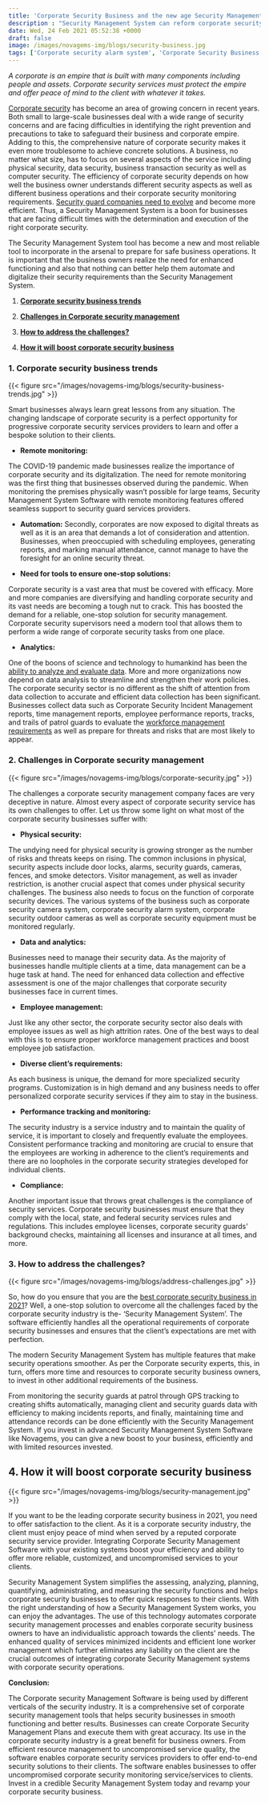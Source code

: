 ```yaml
---
title: 'Corporate Security Business and the new age Security Management System! – Novagems'
description : "Security Management System can reform corporate security business. Boost operational efficiency and enhance service quality with a Security Management System."
date: Wed, 24 Feb 2021 05:52:38 +0000
draft: false
image: /images/novagems-img/blogs/security-business.jpg
tags: ['Corporate security alarm system', 'Corporate Security Business', 'Corporate security camera system', 'Corporate security devices', 'Corporate security equipment', 'Corporate security experts', 'Corporate security guard', 'Corporate Security Incident Management', 'Corporate Security Management', 'Corporate Security Management Plan', 'Corporate Security Management Process', 'Corporate security Management Software', 'Corporate Security Management System', 'Corporate Security Management Tools', 'Corporate security monitoring', 'Corporate security monitoring service', 'Corporate security outdoor cameras', 'How A Security Management System Works?', 'security', 'Security Management System', 'Security Management System Software', 'technology']
---
```

  
_A corporate is an empire that is built with many components including people and assets. Corporate security services must protect the empire and offer peace of mind to the client with whatever it takes._

[Corporate security](https://en.wikipedia.org/wiki/Corporate_security) has become an area of growing concern in recent years. Both small to large-scale businesses deal with a wide range of security concerns and are facing difficulties in identifying the right prevention and precautions to take to safeguard their business and corporate empire. Adding to this, the comprehensive nature of corporate security makes it even more troublesome to achieve concrete solutions. A business, no matter what size, has to focus on several aspects of the service including physical security, data security, business transaction security as well as computer security. The efficiency of corporate security depends on how well the business owner understands different security aspects as well as different business operations and their corporate security monitoring requirements. [Security guard companies need to evolve](https://novage.ms/security-guard-companies/) and become more efficient. Thus, a Security Management System is a boon for businesses that are facing difficult times with the determination and execution of the right corporate security.

The Security Management System tool has become a new and most reliable tool to incorporate in the arsenal to prepare for safe business operations. It is important that the business owners realize the need for enhanced functioning and also that nothing can better help them automate and digitalize their security requirements than the Security Management System.

1.  [**Corporate security business trends**](#first)

2.  [**Challenges in Corporate security management**](#secondt)

3.  [**How to address the challenges?**](#third)

4.  [**How it will boost corporate security business**](#fourth)

### 1. Corporate security business trends  

{{< figure src="/images/novagems-img/blogs/security-business-trends.jpg" >}}

Smart businesses always learn great lessons from any situation. The changing landscape of corporate security is a perfect opportunity for progressive corporate security services providers to learn and offer a bespoke solution to their clients.

*   **Remote monitoring:** 

The COVID-19 pandemic made businesses realize the importance of corporate security and its digitalization. The need for remote monitoring was the first thing that businesses observed during the pandemic. When monitoring the premises physically wasn’t possible for large teams, Security Management System Software with remote monitoring features offered seamless support to security guard services providers.

*   **Automation:** 
Secondly, corporates are now exposed to digital threats as well as it is an area that demands a lot of consideration and attention. Businesses, when preoccupied with scheduling employees, generating reports, and marking manual attendance, cannot manage to have the foresight for an online security threat.

*   **Need for tools to ensure one-stop solutions:** 

Corporate security is a vast area that must be covered with efficacy. More and more companies are diversifying and handling corporate security and its vast needs are becoming a tough nut to crack. This has boosted the demand for a reliable, one-stop solution for security management. Corporate security supervisors need a modern tool that allows them to perform a wide range of corporate security tasks from one place.

*   **Analytics:** 

One of the boons of science and technology to humankind has been the [ability to analyze and evaluate data](https://managementhelp.org/businessresearch/business-analysis.htm#:~:text=Strategic%20Planning%20Blog-,What%20is%20Business%20Data%20Analysis%3F,information%20relevant%20to%20managers'%20needs). More and more organizations now depend on data analysis to streamline and strengthen their work policies. The corporate security sector is no different as the shift of attention from data collection to accurate and efficient data collection has been significant. Businesses collect data such as Corporate Security Incident Management reports, time management reports, employee performance reports, tracks, and trails of patrol guards to evaluate the [workforce management requirements](https://novage.ms/what-why-and-how-of-the-workforce-management-system/) as well as prepare for threats and risks that are most likely to appear.


### 2. Challenges in Corporate security management
 
{{< figure src="/images/novagems-img/blogs/corporate-security.jpg" >}}


The challenges a corporate security management company faces are very deceptive in nature. Almost every aspect of corporate security service has its own challenges to offer. Let us throw some light on what most of the corporate security businesses suffer with:

    

*   **Physical security:** 

The undying need for physical security is growing stronger as the number of risks and threats keeps on rising. The common inclusions in physical, security aspects include door locks, alarms, security guards, cameras, fences, and smoke detectors. Visitor management, as well as invader restriction, is another crucial aspect that comes under physical security challenges. The business also needs to focus on the function of corporate security devices. The various systems of the business such as corporate security camera system, corporate security alarm system, corporate security outdoor cameras as well as corporate security equipment must be monitored regularly.

*   **Data and analytics:** 

Businesses need to manage their security data. As the majority of businesses handle multiple clients at a time, data management can be a huge task at hand. The need for enhanced data collection and effective assessment is one of the major challenges that corporate security businesses face in current times.

*   **Employee management:** 

Just like any other sector, the corporate security sector also deals with employee issues as well as high attrition rates. One of the best ways to deal with this is to ensure proper workforce management practices and boost employee job satisfaction.

*   **Diverse client’s requirements:** 

As each business is unique, the demand for more specialized security programs. Customization is in high demand and any business needs to offer personalized corporate security services if they aim to stay in the business.

*   **Performance tracking and monitoring:**

The security industry is a service industry and to maintain the quality of service, it is important to closely and frequently evaluate the employees. Consistent performance tracking and monitoring are crucial to ensure that the employees are working in adherence to the client’s requirements and there are no loopholes in the corporate security strategies developed for individual clients.

*   **Compliance:** 

Another important issue that throws great challenges is the compliance of security services. Corporate security businesses must ensure that they comply with the local, state, and federal security services rules and regulations. This includes employee licenses, corporate security guards' background checks, maintaining all licenses and insurance at all times, and more.


### 3. How to address the challenges?

{{< figure src="/images/novagems-img/blogs/address-challenges.jpg" >}}


So, how do you ensure that you are the [best corporate security business in 2021](https://novage.ms/how-to-best-security-guard-company-beat-competitors/)? Well, a one-stop solution to overcome all the challenges faced by the corporate security industry is the- ‘Security Management System’. The software efficiently handles all the operational requirements of corporate security businesses and ensures that the client’s expectations are met with perfection.

The modern Security Management System has multiple features that make security operations smoother. As per the Corporate security experts, this, in turn, offers more time and resources to corporate security business owners, to invest in other additional requirements of the business.

From monitoring the security guards at patrol through GPS tracking to creating shifts automatically, managing client and security guards data with efficiency to making incidents reports, and finally, maintaining time and attendance records can be done efficiently with the Security Management System. If you invest in advanced Security Management System Software like Novagems, you can give a new boost to your business, efficiently and with limited resources invested.

## 4. How it will boost corporate security business

{{< figure src="/images/novagems-img/blogs/security-management.jpg" >}}


If you want to be the leading corporate security business in 2021, you need to offer satisfaction to the client. As it is a corporate security industry, the client must enjoy peace of mind when served by a reputed corporate security service provider. Integrating Corporate Security Management Software with your existing systems boost your efficiency and ability to offer more reliable, customized, and uncompromised services to your clients.

Security Management System simplifies the assessing, analyzing, planning, quantifying, administrating, and measuring the security functions and helps corporate security businesses to offer quick responses to their clients. With the right understanding of how a Security Management System works, you can enjoy the advantages. The use of this technology automates corporate security management processes and enables corporate security business owners to have an individualistic approach towards the clients' needs. The enhanced quality of services minimized incidents and efficient lone worker management which further eliminates any liability on the client are the crucial outcomes of integrating corporate Security Management systems with corporate security operations.


**Conclusion:**

The Corporate security Management Software is being used by different verticals of the security industry. It is a comprehensive set of corporate security management tools that helps security businesses in smooth functioning and better results. Businesses can create Corporate Security Management Plans and execute them with great accuracy. Its use in the corporate security industry is a great benefit for business owners. From efficient resource management to uncompromised service quality, the software enables corporate security services providers to offer end-to-end security solutions to their clients. The software enables businesses to offer uncompromised corporate security monitoring service/services to clients. Invest in a credible Security Management System today and revamp your corporate security business.

  
